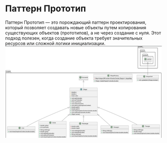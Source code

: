 # Паттерн Прототип
Паттерн Прототип — это порождающий паттерн проектирования, который позволяет создавать новые объекты путем копирования существующих объектов (прототипов), а не через создание с нуля. Этот подход полезен, когда создание объекта требует значительных ресурсов или сложной логики инициализации.
![img.png](img.png)